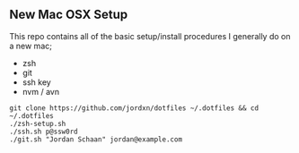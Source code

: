 ## New Mac OSX Setup

This repo contains all of the basic setup/install procedures I generally do on a new mac;

- zsh
- git 
- ssh key
- nvm / avn

```
git clone https://github.com/jordxn/dotfiles ~/.dotfiles && cd ~/.dotfiles
./zsh-setup.sh
./ssh.sh p@ssw0rd
./git.sh "Jordan Schaan" jordan@example.com
```